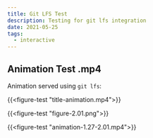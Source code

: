 ```yaml
---
title: Git LFS Test
description: Testing for git lfs integration
date: 2021-05-25
tags:
  - interactive
---
```



## Animation Test .mp4

Animation served using `git lfs`:

{{<figure-test "title-animation.mp4">}}

{{<figure-test "figure-2.01.png">}}

{{<figure-test "animation-1.27-2.01.mp4">}}
